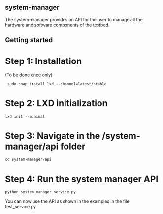 ## system-manager

The system-manager provides an API for the user to manage all the hardware and software components of the testbed.


## Getting started

# Step 1: Installation 
(To be done once only)

     sudo snap install lxd --channel=latest/stable

# Step 2: LXD initialization

    lxd init --minimal

# Step 3: Navigate in the /system-manager/api folder

    cd system-manager/api

# Step 4: Run the system manager API

    python system_manager_service.py


You can now use the API as shown in the examples in the file test_service.py


